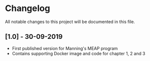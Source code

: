 # Changelog
All notable changes to this project will be documented in this file.

## [1.0] - 30-09-2019
- First published version for Manning's MEAP program
- Contains supporting Docker image and code for chapter 1, 2 and 3
